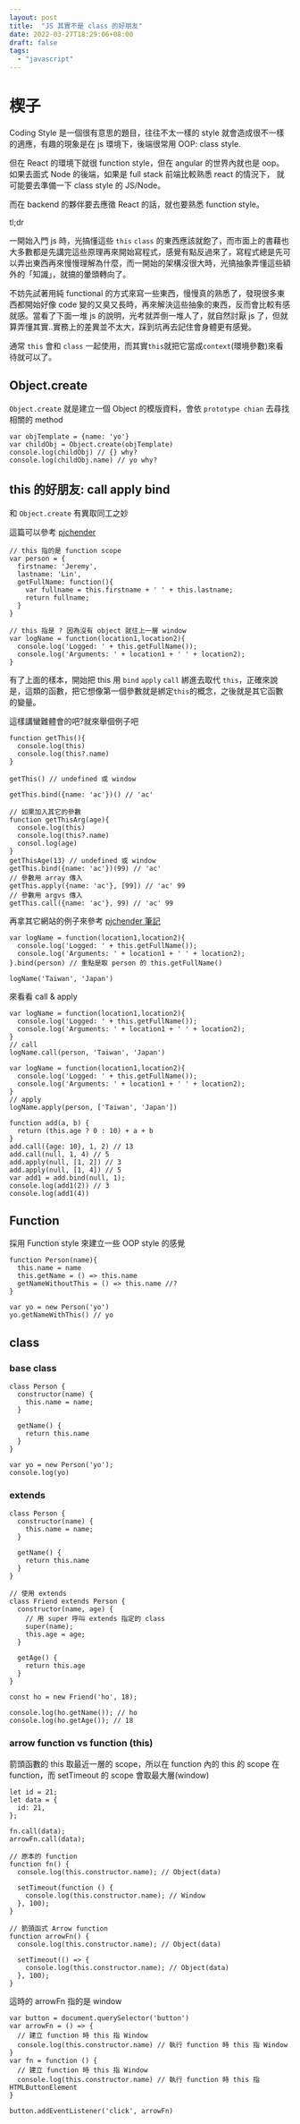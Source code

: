 ```yaml
---
layout: post
title:  "JS 其實不是 class 的好朋友"
date: 2022-03-27T18:29:06+08:00
draft: false
tags: 
  - "javascript"
---
```


# 楔子
Coding Style 是一個很有意思的題目，往往不太一樣的 style 就會造成很不一樣的適應，有趣的現象是在 js 環境下，後端很常用 OOP: class style. 

但在 React 的環境下就很 function style，但在 angular 的世界內就也是 oop。如果去面式 Node 的後端，如果是 full stack 前端比較熟悉 react 的情況下， 就可能要去準備一下 class style 的 JS/Node。

而在 backend 的夥伴要去應徵 React 的話，就也要熟悉 function style。

tl;dr

一開始入門 js 時，光搞懂這些 `this` `class` 的東西應該就飽了，而市面上的書藉也大多數都是先講完這些原理再來開始寫程式，感覺有點反過來了，寫程式總是先可以弄出東西再來慢慢理解為什麼，而一開始的架構沒很大時，光搞抽象弄懂這些額外的「知識」，就搞的暈頭轉向了。

不妨先試著用純 functional 的方式來寫一些東西，慢慢真的熟悉了，發現很多東西都開始好像 code 變的又臭又長時，再來解決這些抽象的東西，反而會比較有感就感。當看了下面一堆 js 的說明，光考就弄倒一堆人了，就自然討厭 js 了，但就算弄懂其實..實務上的差異並不太大，踩到坑再去記住會身體更有感覺。

通常 `this` 會和 `class` 一起使用，而其實`this`就把它當成`context`(環境參數)來看待就可以了。

## Object.create
`Object.create` 就是建立一個 Object 的模版資料，會依 `prototype chian` 去尋找相關的 method
```
var objTemplate = {name: 'yo'}
var childObj = Object.create(objTemplate)
console.log(childObj) // {} why?
console.log(childObj.name) // yo why?
```

## this 的好朋友: call apply bind

和 `Object.create` 有異取同工之妙

這篇可以參考 [pjchender](https://pjchender.blogspot.com/2016/06/function-borrowingfunction-currying.html)

```
// this 指的是 function scope
var person = {
  firstname: 'Jeremy',
  lastname: 'Lin',
  getFullName: function(){
    var fullname = this.firstname + ' ' + this.lastname;
    return fullname;
  }
}

// this 指是 ? 因為沒有 object 就往上一層 window
var logName = function(location1,location2){
  console.log('Logged: ' + this.getFullName());
  console.log('Arguments: ' + location1 + ' ' + location2);
}
```

有了上面的樣本，開始把 this 用 `bind` `apply` `call` 綁進去取代 `this`，正確來說是，這類的函數，把它想像第一個參數就是綁定`this`的概念，之後就是其它函數的變量。

這樣講蠻難體會的吧?就來舉個例子吧

```
function getThis(){
  console.log(this)
  console.log(this?.name)
}

getThis() // undefined 或 window

getThis.bind({name: 'ac'})() // 'ac'

// 如果加入其它的參數
function getThisArg(age){
  console.log(this)
  console.log(this?.name)
  consol.log(age)
}
getThisAge(13) // undefined 或 window
getThis.bind({name: 'ac'})(99) // 'ac'
// 參數用 array 傳入
getThis.apply({name: 'ac'}, [99]) // 'ac' 99 
// 參數用 argvs 傳入
getThis.call({name: 'ac'}, 99) // 'ac' 99

```

再拿其它網站的例子來參考 [pjchender 筆記](https://pjchender.blogspot.com/2016/06/function-borrowingfunction-currying.html)

```
var logName = function(location1,location2){
  console.log('Logged: ' + this.getFullName());
  console.log('Arguments: ' + location1 + ' ' + location2);
}.bind(person) // 重點是取 person 的 this.getFullName()

logName('Taiwan', 'Japan')
```

來看看 call & apply

```
var logName = function(location1,location2){
  console.log('Logged: ' + this.getFullName());
  console.log('Arguments: ' + location1 + ' ' + location2);
}
// call
logName.call(person, 'Taiwan', 'Japan')

var logName = function(location1,location2){
  console.log('Logged: ' + this.getFullName());
  console.log('Arguments: ' + location1 + ' ' + location2);
}
// apply
logName.apply(person, ['Taiwan', 'Japan'])
```

```
function add(a, b) {
  return (this.age ? 0 : 10) + a + b
}
add.call({age: 10}, 1, 2) // 13
add.call(null, 1, 4) // 5 
add.apply(null, [1, 2]) // 3
add.apply(null, [1, 4]) // 5
var add1 = add.bind(null, 1);
console.log(add1(2)) // 3
console.log(add1(4))	
```

## Function
採用 Function style 來建立一些 OOP style 的感覺
```
function Person(name){
  this.name = name
  this.getName = () => this.name
  getNameWithoutThis = () => this.name //?
}

var yo = new Person('yo')
yo.getNameWithThis() // yo

```

## class
### base class
```
class Person {
  constructor(name) {
    this.name = name;
  }
  
  getName() {
    return this.name
  }
}

var yo = new Person('yo');
console.log(yo)
```

### extends
```
class Person {
  constructor(name) {
    this.name = name;
  }
  
  getName() {
    return this.name
  }
}

// 使用 extends 
class Friend extends Person {
  constructor(name, age) {
    // 用 super 呼叫 extends 指定的 class
    super(name);
    this.age = age;
  }
  
  getAge() {
    return this.age
  }
}

const ho = new Friend('ho', 18);

console.log(ho.getName()); // ho
console.log(ho.getAge()); // 18
```

### arrow function vs function (this)

箭頭函數的 this 取最近一層的 scope，所以在 function 內的 this 的 scope 在 function，而 setTimeout 的 scope 會取最大層(window)

```
let id = 21;
let data = {
  id: 21,
};

fn.call(data);
arrowFn.call(data);

// 原本的 function
function fn() {
  console.log(this.constructor.name); // Object(data)

  setTimeout(function () {
    console.log(this.constructor.name); // Window
  }, 100);
}

// 箭頭函式 Arrow function
function arrowFn() {
  console.log(this.constructor.name); // Object(data)

  setTimeout(() => {
    console.log(this.constructor.name); // Object(data)
  }, 100);
}
```

這時的 arrowFn 指的是 window

```
var button = document.querySelector('button')
var arrowFn = () => {
  // 建立 function 時 this 指 Window
  console.log(this.constructor.name) // 執行 function 時 this 指 Window
}
var fn = function () {
  // 建立 function 時 this 指 Window
  console.log(this.constructor.name) // 執行 function 時 this 指 HTMLButtonElement
}

button.addEventListener('click', arrowFn)
```